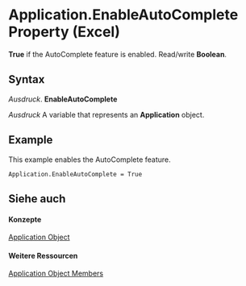 
# Application.EnableAutoComplete Property (Excel)

 **True** if the AutoComplete feature is enabled. Read/write **Boolean**.


## Syntax

 _Ausdruck_. **EnableAutoComplete**

 _Ausdruck_ A variable that represents an **Application** object.


## Example

This example enables the AutoComplete feature.


```
Application.EnableAutoComplete = True
```


## Siehe auch


#### Konzepte


[Application Object](19b73597-5cf9-4f56-8227-b5211f657f6f.md)
#### Weitere Ressourcen


[Application Object Members](http://msdn.microsoft.com/library/4cb9ca42-8d07-cc9c-2d80-4eb9a5921e1e%28Office.15%29.aspx)